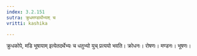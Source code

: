 ```yaml
---
index: 3.2.151
sutra: क्रुधमण्डार्थेभ्यश् च
vritti: kashika

---
```

क्रुधकोपे, मडि भूषायाम् इत्येतदर्थेभ्यः च धतुभ्यो युच् प्रत्ययो भवति। क्रोधनः। रोषणः। मण्डनः। भूषणः।